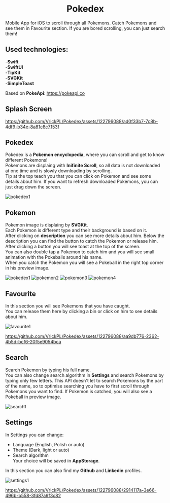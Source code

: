 <h1 align="center">
Pokedex
</h1>
Mobile App for iOS to scroll through all Pokemons. Catch Pokemons and see them in Favourite section. If you are bored scrolling, you can just search them!

## Used technologies:
-**Swift**  
-**SwiftUI**  
-**TipKit**  
-**SVGKit**  
-**SimpleToast**
  
Based on **PokeApi**: https://pokeapi.co

<a name="splash_screen"></a>
## Splash Screen
https://github.com/VrickPL/Pokedex/assets/122796088/ad0f33b7-7c8b-4df9-b34e-8a81c8c7153f

<a name="pokedex"></a>
## Pokedex
Pokedex is a **Pokemon encyclopedia**, where you can scroll and get to know different Pokemons!  
Pokemons are displaing with **Inifinite Scroll**, so all data is not downloaded at one time and is slowly downloading by scrolling.  
Tip at the top teach you that you can click on Pokemon and see some details about him.
If you want to refresh downloaded Pokemons, you can just drag down the screen.

![pokedex1](https://github.com/VrickPL/Pokedex/assets/122796088/d40129b9-8269-4e41-8d31-9749fde4b37f)


<a name="pokemon"></a>
## Pokemon
Pokemon image is displaing by **SVGKit**.  
Each Pokemon is different type and their background is based on it.  
After clicking on **description** you can see more details about him.
Below the description you can find the button to catch the Pokemon or release him.  
After clicking a button you will see toast at the top of the screen.  
You can also double tap a Pokemon to catch him and you will see small animation with the Pokeballs around his name.  
When you catch the Pokemon you will see a Pokeball in the right top corner in his preview image.

![pokedex1](https://github.com/VrickPL/Pokedex/assets/122796088/23482b84-0a3b-4049-8680-075047e3d6d9)
![pokemon2](https://github.com/VrickPL/Pokedex/assets/122796088/03222673-baf0-47fe-ba92-6fc9a4c074e8)
![pokemon3](https://github.com/VrickPL/Pokedex/assets/122796088/614ae682-117c-4dc1-893e-0814e0f74836)
![pokemon4](https://github.com/VrickPL/Pokedex/assets/122796088/a7e34f69-377d-4148-8a1e-88ed1a6fc50d)


<a name="favourite"></a>
## Favourite
In this section you will see Pokemons that you have caught.  
You can release them here by clicking a bin or click on him to see details about him.

![favourite1](https://github.com/VrickPL/Pokedex/assets/122796088/5eece593-bfb2-4da7-ae27-6d612bb97b2b)

https://github.com/VrickPL/Pokedex/assets/122796088/aa9db776-2362-4b5d-bcf6-20f5e9054bca


<a name="search"></a>
## Search
Search Pokemon by typing his full name.  
You can also change search algorithm in **Settings** and search Pokemons by typing only few letters. This API doesn't let to search Pokemons by the part of the name, so to optimise searching you have to first scroll through Pokemons you want to find.
If Pokemon is catched, you will also see a Pokeball in preview image.

![search1](https://github.com/VrickPL/Pokedex/assets/122796088/f2c78edf-d896-4be7-9566-44af1c42cdf3)


<a name="settings"></a>
## Settings
In Settings you can change:  
- Language (English, Polish or auto)  
- Theme (Dark, light or auto) 
- Search algorithm  
Your choice will be saved in **AppStorage**.

In this section you can also find my **Github** and **Linkedin** profiles. 

![settings1](https://github.com/VrickPL/Pokedex/assets/122796088/28cc5c13-570a-42ab-ab43-bb10bdff4dc1)

https://github.com/VrickPL/Pokedex/assets/122796088/2914117a-3e66-496b-b558-3fd87a9f3c82
